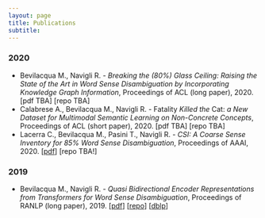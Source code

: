 ```yaml
---
layout: page
title: Publications
subtitle: 
---
```


### 2020
 - Bevilacqua M., Navigli R. - *Breaking the (80%) Glass Ceiling: Raising the State of the Art in Word Sense Disambiguation by Incorporating Knowledge Graph Information*, Proceedings of ACL (long paper), 2020. [pdf TBA] [repo TBA]
- Calabrese A., Bevilacqua M., Navigli R. - Fatality *Killed the* Cat: *a New Dataset for Multimodal Semantic Learning on Non-Concrete Concepts*, Proceedings of ACL (short paper), 2020. [pdf TBA] [repo TBA]
- Lacerra C., Bevilacqua M., Pasini T., Navigli R. -  *CSI: A Coarse Sense Inventory for 85% Word Sense Disambiguation*, Proceedings of AAAI, 2020. [[pdf](/pdf/2020-CSI-LacerraEtAl-AAAI.pdf)] [repo TBA!]

### 2019
- Bevilacqua M., Navigli R. - *Quasi Bidirectional Encoder Representations from Transformers for Word Sense Disambiguation*, Proceedings of RANLP (long paper), 2019. [[pdf](/pdf/2020-QBERT-BevilacquaNavigli-RANLP.pdf)] [[repo](https://github.com/mbevila/qbert)] [[dblp](https://dblp.uni-trier.de/rec/bibtex/conf/ranlp/BevilacquaN19)]

